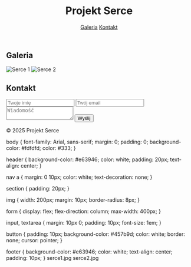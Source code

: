 <!DOCTYPE html>
<html lang="pl">
<head>
  <meta charset="UTF-8">
  <meta name="viewport" content="width=device-width, initial-scale=1.0">
  <title>Projekt Serce</title>
  <link rel="stylesheet" href="style.css">
</head>
<body>
  <header>
    <h1>Projekt Serce</h1>
    <nav>
      <a href="#galeria">Galeria</a>
      <a href="#kontakt">Kontakt</a>
    </nav>
  </header>

  <section id="galeria">
    <h2>Galeria</h2>
    <img src="serce1.jpg" alt="Serce 1">
    <img src="serce2.jpg" alt="Serce 2">
  </section>

  <section id="kontakt">
    <h2>Kontakt</h2>
    <form>
      <input type="text" placeholder="Twoje imię" required>
      <input type="email" placeholder="Twój email" required>
      <textarea placeholder="Wiadomość" required></textarea>
      <button type="submit">Wyślij</button>
    </form>
  </section>

  <footer>
    <p>&copy; 2025 Projekt Serce</p>
  </footer>
</body>
</html>
body {
  font-family: Arial, sans-serif;
  margin: 0;
  padding: 0;
  background-color: #fdfdfd;
  color: #333;
}

header {
  background-color: #e63946;
  color: white;
  padding: 20px;
  text-align: center;
}

nav a {
  margin: 0 10px;
  color: white;
  text-decoration: none;
}

section {
  padding: 20px;
}

img {
  width: 200px;
  margin: 10px;
  border-radius: 8px;
}

form {
  display: flex;
  flex-direction: column;
  max-width: 400px;
}

input, textarea {
  margin: 10px 0;
  padding: 10px;
  font-size: 1em;
}

button {
  padding: 10px;
  background-color: #457b9d;
  color: white;
  border: none;
  cursor: pointer;
}

footer {
  background-color: #e63946;
  color: white;
  text-align: center;
  padding: 10px;
}
serce1.jpg
serce2.jpg
